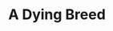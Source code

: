 ---
pid: ch972
title: A Dying Breed
location_transcription: In front of 30th Street Station
coordinates: "[-75.184042017197, 39.955148674892]"
zipcode: '19122'
gen_neighborhood: North Philadelphia
neighborhood: Yorktown,Old Kensington,Jinogi
outside_phl: 
age: '20'
age_range: 20-29
instagram: 
image_file_name: ch_972.jpg
proposal_transcription: A monument dedicated to the disappearing SEPTA Token as a
  far.  The modernization of Philly is leaving behind its past.  A giant 10 foot tall
  SEPTA token replica outside of 30th Street Station.
topic: History,Technology
topic_summary: 0, 0, 0
type: Sculpture Statue
keywords_other: SEPTA, token, transportation
credit: Jazz Milligan
image_labels: 
twitter: 
facebook: 
permalink: "/monuments/ch972/"
layout: item-page
---